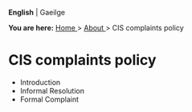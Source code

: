 **English** |  Gaeilge 

**You are here:** [ Home ](/en/) > [ About ](/en/about/) > CIS complaints
policy

#  CIS complaints policy

  * Introduction 
  * Informal Resolution 
  * Formal Complaint 

